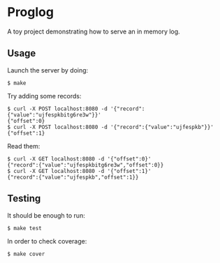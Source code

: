 # Proglog

A toy project demonstrating how to serve an in memory log.

## Usage

Launch the server by doing:

```
$ make
```

Try adding some records:

```
$ curl -X POST localhost:8080 -d '{"record":{"value":"ujfespkbitg6re3w"}}'
{"offset":0}
$ curl -X POST localhost:8080 -d '{"record":{"value":"ujfespkb"}}'        
{"offset":1}
```

Read them:

```
$ curl -X GET localhost:8080 -d '{"offset":0}'                            
{"record":{"value":"ujfespkbitg6re3w","offset":0}}
$ curl -X GET localhost:8080 -d '{"offset":1}'                    
{"record":{"value":"ujfespkb","offset":1}}
```

## Testing

It should be enough to run:

```
$ make test
```

In order to check coverage:

```
$ make cover
```
